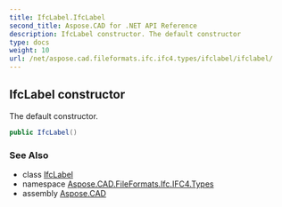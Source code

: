 ```yaml
---
title: IfcLabel.IfcLabel
second_title: Aspose.CAD for .NET API Reference
description: IfcLabel constructor. The default constructor
type: docs
weight: 10
url: /net/aspose.cad.fileformats.ifc.ifc4.types/ifclabel/ifclabel/
---
```

## IfcLabel constructor

The default constructor.

```csharp
public IfcLabel()
```

### See Also

* class [IfcLabel](../)
* namespace [Aspose.CAD.FileFormats.Ifc.IFC4.Types](../../ifclabel/)
* assembly [Aspose.CAD](../../../)


